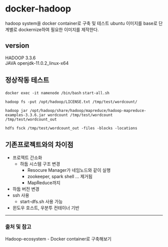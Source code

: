 # docker-hadoop

hadoop system을 docker container로 구축 및 테스트
ubuntu 이미지를 base로 단계별로 dockernize하여 필요한 이미지를 제작한다.

## version
HADOOP 3.3.6    
JAVA openjdk-11.0.2_linux-x64


## 정상작동 테스트

`docker exec -it namenode /bin/bash`
`start-all.sh`


`hadoop fs -put /opt/hadoop/LICENSE.txt /tmp/test/wordcount/`

`hadoop jar /opt/hadoop/share/hadoop/mapreduce/hadoop-mapreduce-examples-3.3.6.jar wordcount /tmp/test/wordcount /tmp/test/wordcount_out`

`hdfs fsck /tmp/test/wordcount_out -files -blocks -locations`

## 기존프로젝트와의 차이점
- 프로젝트 간소화 
  - 하둡 시스템 구조 변경
    - Resocure Manager가 네임노드와 같이 실행
    - zookeeper, spark shell ... 제거됨
    - MapReduce까지
- 하둡 버전 변경
- ssh 사용
  - start-dfs.sh 사용 가능
- 윈도우 호스트, 우분투 컨테이너 기반

---
### 출처 및 참고
Hadoop-ecosystem - Docker container로 구축해보기